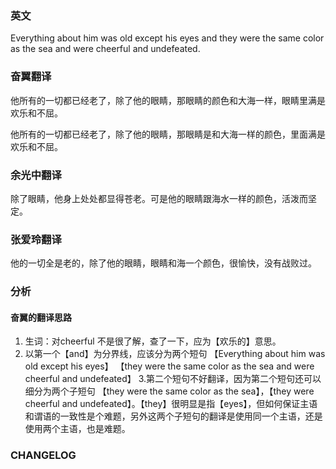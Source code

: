 
### 英文
Everything about him was old except his eyes and they were the same
color as the sea and were cheerful and undefeated.

### 奋翼翻译
他所有的一切都已经老了，除了他的眼睛，那眼睛的颜色和大海一样，眼睛里满是欢乐和不屈。

他所有的一切都已经老了，除了他的眼睛，那眼睛是和大海一样的颜色，里面满是欢乐和不屈。

### 余光中翻译

除了眼睛，他身上处处都显得苍老。可是他的眼睛跟海水一样的颜色，活泼而坚定。

### 张爱玲翻译

 他的一切全是老的，除了他的眼睛，眼睛和海一个颜色，很愉快，没有战败过。 





### 分析
#### 奋翼的翻译思路
1. 生词：对cheerful 不是很了解，查了一下，应为【欢乐的】意思。
2. 以第一个【and】为分界线，应该分为两个短句
【Everything about him was old except his eyes】
【they were the same color as the sea and were cheerful and undefeated】
3.第二个短句不好翻译，因为第二个短句还可以细分为两个子短句
【they were the same color as the sea】，【they were cheerful and undefeated】。【they】很明显是指【eyes】，但如何保证主语和谓语的一致性是个难题，另外这两个子短句的翻译是使用同一个主语，还是使用两个主语，也是难题。



### CHANGELOG




<!--stackedit_data:
eyJoaXN0b3J5IjpbMTQ0NDQ2MjE5MCwxNDkwNjI3MjIyXX0=
-->